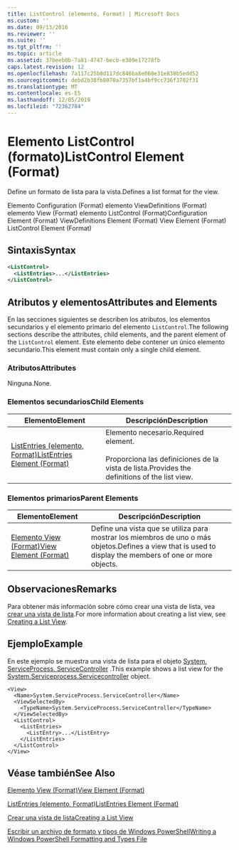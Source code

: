 ```yaml
---
title: ListControl (elemento, Format) | Microsoft Docs
ms.custom: ''
ms.date: 09/13/2016
ms.reviewer: ''
ms.suite: ''
ms.tgt_pltfrm: ''
ms.topic: article
ms.assetid: 37beeb0b-7a81-4747-becb-e309e17278fb
caps.latest.revision: 12
ms.openlocfilehash: 7a117c25b0d117dc846ba8e060e31e838b5edd52
ms.sourcegitcommit: debd2b38fb8070a7357bf1a4bf9cc736f3702f31
ms.translationtype: MT
ms.contentlocale: es-ES
ms.lasthandoff: 12/05/2019
ms.locfileid: "72362784"
---
```

# <a name="listcontrol-element-format"></a><span data-ttu-id="f113c-102">Elemento ListControl (formato)</span><span class="sxs-lookup"><span data-stu-id="f113c-102">ListControl Element (Format)</span></span>

<span data-ttu-id="f113c-103">Define un formato de lista para la vista.</span><span class="sxs-lookup"><span data-stu-id="f113c-103">Defines a list format for the view.</span></span>

<span data-ttu-id="f113c-104">Elemento Configuration (Format) elemento ViewDefinitions (Format) elemento View (Format) elemento ListControl (Format)</span><span class="sxs-lookup"><span data-stu-id="f113c-104">Configuration Element (Format) ViewDefinitions Element (Format) View Element (Format) ListControl Element (Format)</span></span>

## <a name="syntax"></a><span data-ttu-id="f113c-105">Sintaxis</span><span class="sxs-lookup"><span data-stu-id="f113c-105">Syntax</span></span>

```xml
<ListControl>
  <ListEntries>...</ListEntries>
</ListControl>

```

## <a name="attributes-and-elements"></a><span data-ttu-id="f113c-106">Atributos y elementos</span><span class="sxs-lookup"><span data-stu-id="f113c-106">Attributes and Elements</span></span>

<span data-ttu-id="f113c-107">En las secciones siguientes se describen los atributos, los elementos secundarios y el elemento primario del elemento `ListControl`.</span><span class="sxs-lookup"><span data-stu-id="f113c-107">The following sections describe the attributes, child elements, and the parent element of the `ListControl` element.</span></span> <span data-ttu-id="f113c-108">Este elemento debe contener un único elemento secundario.</span><span class="sxs-lookup"><span data-stu-id="f113c-108">This element must contain only a single child element.</span></span>

### <a name="attributes"></a><span data-ttu-id="f113c-109">Atributos</span><span class="sxs-lookup"><span data-stu-id="f113c-109">Attributes</span></span>

<span data-ttu-id="f113c-110">Ninguna.</span><span class="sxs-lookup"><span data-stu-id="f113c-110">None.</span></span>

### <a name="child-elements"></a><span data-ttu-id="f113c-111">Elementos secundarios</span><span class="sxs-lookup"><span data-stu-id="f113c-111">Child Elements</span></span>

|<span data-ttu-id="f113c-112">Elemento</span><span class="sxs-lookup"><span data-stu-id="f113c-112">Element</span></span>|<span data-ttu-id="f113c-113">Descripción</span><span class="sxs-lookup"><span data-stu-id="f113c-113">Description</span></span>|
|-------------|-----------------|
|[<span data-ttu-id="f113c-114">ListEntries (elemento, Format)</span><span class="sxs-lookup"><span data-stu-id="f113c-114">ListEntries Element (Format)</span></span>](./listentries-element-for-listcontrol-format.md)|<span data-ttu-id="f113c-115">Elemento necesario.</span><span class="sxs-lookup"><span data-stu-id="f113c-115">Required element.</span></span><br /><br /> <span data-ttu-id="f113c-116">Proporciona las definiciones de la vista de lista.</span><span class="sxs-lookup"><span data-stu-id="f113c-116">Provides the definitions of the list view.</span></span>|

### <a name="parent-elements"></a><span data-ttu-id="f113c-117">Elementos primarios</span><span class="sxs-lookup"><span data-stu-id="f113c-117">Parent Elements</span></span>

|<span data-ttu-id="f113c-118">Elemento</span><span class="sxs-lookup"><span data-stu-id="f113c-118">Element</span></span>|<span data-ttu-id="f113c-119">Descripción</span><span class="sxs-lookup"><span data-stu-id="f113c-119">Description</span></span>|
|-------------|-----------------|
|[<span data-ttu-id="f113c-120">Elemento View (Format)</span><span class="sxs-lookup"><span data-stu-id="f113c-120">View Element (Format)</span></span>](./view-element-format.md)|<span data-ttu-id="f113c-121">Define una vista que se utiliza para mostrar los miembros de uno o más objetos.</span><span class="sxs-lookup"><span data-stu-id="f113c-121">Defines a view that is used to display the members of one or more objects.</span></span>|

## <a name="remarks"></a><span data-ttu-id="f113c-122">Observaciones</span><span class="sxs-lookup"><span data-stu-id="f113c-122">Remarks</span></span>

<span data-ttu-id="f113c-123">Para obtener más información sobre cómo crear una vista de lista, vea [crear una vista de lista](./creating-a-list-view.md).</span><span class="sxs-lookup"><span data-stu-id="f113c-123">For more information about creating a list view, see [Creating a List View](./creating-a-list-view.md).</span></span>

## <a name="example"></a><span data-ttu-id="f113c-124">Ejemplo</span><span class="sxs-lookup"><span data-stu-id="f113c-124">Example</span></span>

<span data-ttu-id="f113c-125">En este ejemplo se muestra una vista de lista para el objeto [System. ServiceProcess. ServiceController](/dotnet/api/System.ServiceProcess.ServiceController) .</span><span class="sxs-lookup"><span data-stu-id="f113c-125">This example shows a list view for the [System.Serviceprocess.Servicecontroller](/dotnet/api/System.ServiceProcess.ServiceController) object.</span></span>

```
<View>
  <Name>System.ServiceProcess.ServiceController</Name>
  <ViewSelectedBy>
    <TypeName>System.ServiceProcess.ServiceController</TypeName>
  </ViewSelectedBy>
  <ListControl>
    <ListEntries>
      <ListEntry>...</ListEntry>
    </ListEntries>
  </ListControl>
</View>
```

## <a name="see-also"></a><span data-ttu-id="f113c-126">Véase también</span><span class="sxs-lookup"><span data-stu-id="f113c-126">See Also</span></span>

[<span data-ttu-id="f113c-127">Elemento View (Format)</span><span class="sxs-lookup"><span data-stu-id="f113c-127">View Element (Format)</span></span>](./view-element-format.md)

[<span data-ttu-id="f113c-128">ListEntries (elemento, Format)</span><span class="sxs-lookup"><span data-stu-id="f113c-128">ListEntries Element (Format)</span></span>](./listentries-element-for-listcontrol-format.md)

[<span data-ttu-id="f113c-129">Crear una vista de lista</span><span class="sxs-lookup"><span data-stu-id="f113c-129">Creating a List View</span></span>](./creating-a-list-view.md)

[<span data-ttu-id="f113c-130">Escribir un archivo de formato y tipos de Windows PowerShell</span><span class="sxs-lookup"><span data-stu-id="f113c-130">Writing a Windows PowerShell Formatting and Types File</span></span>](./writing-a-powershell-formatting-file.md)
